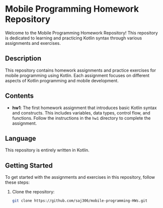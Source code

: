 # Mobile Programming Homework Repository

Welcome to the Mobile Programming Homework Repository! This repository is dedicated to learning and practicing Kotlin syntax through various assignments and exercises.

## Description

This repository contains homework assignments and practice exercises for mobile programming using Kotlin. Each assignment focuses on different aspects of Kotlin programming and mobile development.

## Contents

- **hw1**: The first homework assignment that introduces basic Kotlin syntax and constructs. This includes variables, data types, control flow, and functions. Follow the instructions in the `hw1` directory to complete the assignment.

## Language

This repository is entirely written in Kotlin.

## Getting Started

To get started with the assignments and exercises in this repository, follow these steps:

1. Clone the repository:
   ```bash
   git clone https://github.com/saj306/mobile-programming-HWs.git
